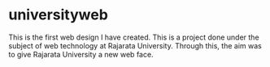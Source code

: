 # universityweb
This is the first web design I have created. This is a project done under the subject of web technology at Rajarata University. Through this, the aim was to give Rajarata University a new web face.
